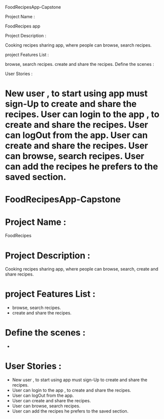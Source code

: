 FoodRecipesApp-Capstone

Project Name :

FoodRecipes app

Project Description :

Cooking recipes sharing app, where people can browse, search recipes.

project Features List :

browse, search recipes.
create and share the recipes.
Define the scenes :

User Stories :

New user , to start using app must sign-Up to create and share the recipes.
User can login to the app , to create and share the recipes.
User can logOut from the app.
User can create and share the recipes.
User can browse, search recipes.
User can add the recipes he prefers to the saved section.
=======
# FoodRecipesApp-Capstone

# Project Name : 
 FoodRecipes  

# Project Description :
Cooking recipes sharing app, where people can browse, search, create and share recipes.


# project Features List :

- browse, search recipes.
- create and share the recipes.


# Define the scenes :
- 

# User Stories :

- New user , to start using app must sign-Up to create and share the recipes.
- User can login to the app , to create and share the recipes.
- User can logOut from the app.
- User can create and share the recipes.
- User can browse, search recipes.
- User can add the recipes he prefers to the saved section.
